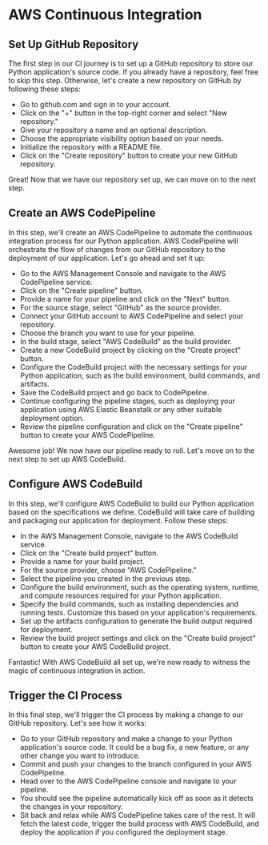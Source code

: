# AWS Continuous Integration

## Set Up GitHub Repository

The first step in our CI journey is to set up a GitHub repository to store our Python application's source code. If you already have a repository, feel free to skip this step. Otherwise, let's create a new repository on GitHub by following these steps:

- Go to github.com and sign in to your account.
- Click on the "+" button in the top-right corner and select "New repository."
- Give your repository a name and an optional description.
- Choose the appropriate visibility option based on your needs.
- Initialize the repository with a README file.
- Click on the "Create repository" button to create your new GitHub repository.

Great! Now that we have our repository set up, we can move on to the next step.

## Create an AWS CodePipeline
In this step, we'll create an AWS CodePipeline to automate the continuous integration process for our Python application. AWS CodePipeline will orchestrate the flow of changes from our GitHub repository to the deployment of our application. Let's go ahead and set it up:

- Go to the AWS Management Console and navigate to the AWS CodePipeline service.
- Click on the "Create pipeline" button.
- Provide a name for your pipeline and click on the "Next" button.
- For the source stage, select "GitHub" as the source provider.
- Connect your GitHub account to AWS CodePipeline and select your repository.
- Choose the branch you want to use for your pipeline.
- In the build stage, select "AWS CodeBuild" as the build provider.
- Create a new CodeBuild project by clicking on the "Create project" button.
- Configure the CodeBuild project with the necessary settings for your Python application, such as the build environment,  build commands, and artifacts.
- Save the CodeBuild project and go back to CodePipeline.
- Continue configuring the pipeline stages, such as deploying your application using AWS Elastic Beanstalk or any other suitable deployment option.
- Review the pipeline configuration and click on the "Create pipeline" button to create your AWS CodePipeline.

Awesome job! We now have our pipeline ready to roll. Let's move on to the next step to set up AWS CodeBuild.

## Configure AWS CodeBuild

In this step, we'll configure AWS CodeBuild to build our Python application based on the specifications we define. CodeBuild will take care of building and packaging our application for deployment. Follow these steps:

- In the AWS Management Console, navigate to the AWS CodeBuild service.
- Click on the "Create build project" button.
- Provide a name for your build project.
- For the source provider, choose "AWS CodePipeline."
- Select the pipeline you created in the previous step.
- Configure the build environment, such as the operating system, runtime, and compute resources required for your Python application.
- Specify the build commands, such as installing dependencies and running tests. Customize this based on your application's requirements.
- Set up the artifacts configuration to generate the build output required for deployment.
- Review the build project settings and click on the "Create build project" button to create your AWS CodeBuild project.

Fantastic! With AWS CodeBuild all set up, we're now ready to witness the magic of continuous integration in action.

## Trigger the CI Process

In this final step, we'll trigger the CI process by making a change to our GitHub repository. Let's see how it works:

- Go to your GitHub repository and make a change to your Python application's source code. It could be a bug fix, a new feature, or any other change you want to introduce.
- Commit and push your changes to the branch configured in your AWS CodePipeline.
- Head over to the AWS CodePipeline console and navigate to your pipeline.
- You should see the pipeline automatically kick off as soon as it detects the changes in your repository.
- Sit back and relax while AWS CodePipeline takes care of the rest. It will fetch the latest code, trigger the build process with AWS CodeBuild, and deploy the application if you configured the deployment stage.
